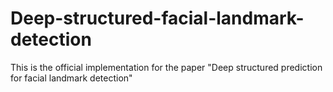 # Deep-structured-facial-landmark-detection

This is the official implementation for the paper "Deep structured prediction for facial landmark detection"
